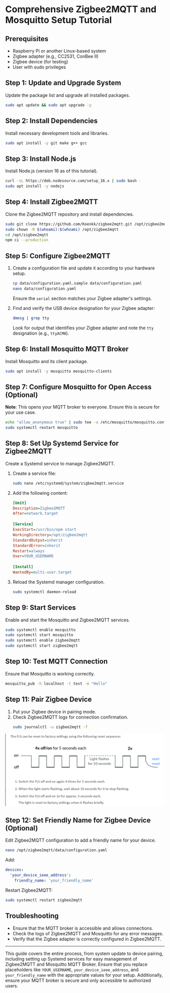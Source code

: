 # Comprehensive Zigbee2MQTT and Mosquitto Setup Tutorial

## Prerequisites
- Raspberry Pi or another Linux-based system
- Zigbee adapter (e.g., CC2531, ConBee II)
- Zigbee device (for testing)
- User with sudo privileges

## Step 1: Update and Upgrade System
Update the package list and upgrade all installed packages.
```bash
sudo apt update && sudo apt upgrade -y
```

## Step 2: Install Dependencies
Install necessary development tools and libraries.
```bash
sudo apt install -y git make g++ gcc
```

## Step 3: Install Node.js
Install Node.js (version 16 as of this tutorial).
```bash
curl -sL https://deb.nodesource.com/setup_16.x | sudo bash -
sudo apt install -y nodejs
```

## Step 4: Install Zigbee2MQTT
Clone the Zigbee2MQTT repository and install dependencies.
```bash
sudo git clone https://github.com/Koenkk/zigbee2mqtt.git /opt/zigbee2mqtt
sudo chown -R $(whoami):$(whoami) /opt/zigbee2mqtt
cd /opt/zigbee2mqtt
npm ci --production
```

## Step 5: Configure Zigbee2MQTT
1. Create a configuration file and update it according to your hardware setup.
    ```bash
    cp data/configuration.yaml.sample data/configuration.yaml
    nano data/configuration.yaml
    ```
   Ensure the `serial` section matches your Zigbee adapter's settings.
   
2. Find and verify the USB device designation for your Zigbee adapter:
    ```bash
    dmesg | grep tty
    ```
   Look for output that identifies your Zigbee adapter and note the `tty` designation (e.g., `ttyACM0`).

## Step 6: Install Mosquitto MQTT Broker
Install Mosquitto and its client package.
```bash
sudo apt install -y mosquitto mosquitto-clients
```

## Step 7: Configure Mosquitto for Open Access (Optional)
**Note**: This opens your MQTT broker to everyone. Ensure this is secure for your use case.
```bash
echo "allow_anonymous true" | sudo tee -a /etc/mosquitto/mosquitto.conf
sudo systemctl restart mosquitto
```

## Step 8: Set Up Systemd Service for Zigbee2MQTT
Create a Systemd service to manage Zigbee2MQTT.
1. Create a service file:
   ```bash
   sudo nano /etc/systemd/system/zigbee2mqtt.service
   ```
2. Add the following content:
   ```ini
   [Unit]
   Description=Zigbee2MQTT
   After=network.target

   [Service]
   ExecStart=/usr/bin/npm start
   WorkingDirectory=/opt/zigbee2mqtt
   StandardOutput=inherit
   StandardError=inherit
   Restart=always
   User=YOUR_USERNAME

   [Install]
   WantedBy=multi-user.target
   ```
3. Reload the Systemd manager configuration.
   ```bash
   sudo systemctl daemon-reload
   ```

## Step 9: Start Services
Enable and start the Mosquitto and Zigbee2MQTT services.
```bash
sudo systemctl enable mosquitto
sudo systemctl start mosquitto
sudo systemctl enable zigbee2mqtt
sudo systemctl start zigbee2mqtt
```

## Step 10: Test MQTT Connection
Ensure that Mosquitto is working correctly.
```bash
mosquitto_pub -h localhost -t test -m "Hello"
```

## Step 11: Pair Zigbee Device
1. Put your Zigbee device in pairing mode.
2. Check Zigbee2MQTT logs for connection confirmation.
   ```bash
   sudo journalctl -u zigbee2mqtt -f
   ```

![Reset Sequence for Lamp](https://raw.githubusercontent.com/gatnalysing/zigbee-mqtt-python/main/random/image.png)

## Step 12: Set Friendly Name for Zigbee Device (Optional)
Edit Zigbee2MQTT configuration to add a friendly name for your device.
```bash
nano /opt/zigbee2mqtt/data/configuration.yaml
```
Add:
```yaml
devices:
  'your_device_ieee_address':
    friendly_name: 'your_friendly_name'
```
Restart Zigbee2MQTT:
```bash
sudo systemctl restart zigbee2mqtt
```

## Troubleshooting
- Ensure that the MQTT broker is accessible and allows connections.
- Check the logs of Zigbee2MQTT and Mosquitto for any error messages.
- Verify that the Zigbee adapter is correctly configured in Zigbee2MQTT.

---

This guide covers the entire process, from system update to device pairing, including setting up Systemd services for easy management of Zigbee2MQTT and Mosquitto MQTT Broker. Ensure that you replace placeholders like `YOUR_USERNAME`, `your_device_ieee_address`, and `your_friendly_name` with the appropriate values for your setup. Additionally, ensure your MQTT broker is secure and only accessible to authorized users.
